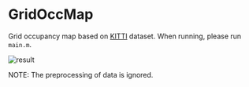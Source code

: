 # GridOccMap
Grid occupancy map based on [KITTI](http://www.cvlibs.net/datasets/kitti/) dataset. When running, please run `main.m`. 

![result](orexhffx5.bkt.clouddn.com/ScreenGif.gif)

NOTE: The preprocessing of data is ignored.
